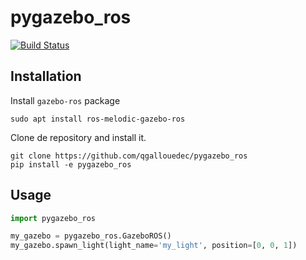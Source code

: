 # pygazebo_ros

[![Build Status](https://travis-ci.com/qgallouedec/pygazebo_ros.svg?branch=devel)](https://travis-ci.com/qgallouedec/pygazebo_ros)
                 
## Installation

Install `gazebo-ros` package

    sudo apt install ros-melodic-gazebo-ros

Clone de repository and install it.

    git clone https://github.com/qgallouedec/pygazebo_ros
    pip install -e pygazebo_ros

## Usage

```python
import pygazebo_ros

my_gazebo = pygazebo_ros.GazeboROS()
my_gazebo.spawn_light(light_name='my_light', position=[0, 0, 1])
